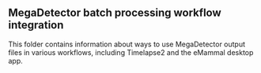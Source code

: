## MegaDetector batch processing workflow integration

This folder contains information about ways to use MegaDetector output files in various workflows, including Timelapse2 and the eMammal desktop app.


